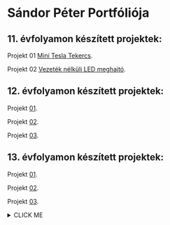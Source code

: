 # Sándor Péter Portfóliója

## 11. évfolyamon készített projektek:

Projekt 01 [Mini Tesla Tekercs](https://sandorpeteer.github.io/portfolio/11/projekt01). 

Projekt 02 [Vezeték nélküli LED meghajtó](https://sandorpeteer.github.io/portfolio/11/projekt02).
 
## 12. évfolyamon készített projektek:

Projekt [01](https://sandorpeteer.github.io/portfolio/12/).

Projekt [02](https://sandorpeteer.github.io/portfolio/12/).

Projekt [03](https://sandorpeteer.github.io/portfolio/12/).

## 13. évfolyamon készített projektek:

Projekt [01](https://sandorpeteer.github.io/portfolio/12/).

Projekt [02](https://sandorpeteer.github.io/portfolio/12/).

Projekt [03](https://sandorpeteer.github.io/portfolio/12/).


<details><summary>CLICK ME</summary>
<p>

#### We can hide anything, even code!

```ruby
   puts "Hello World"
```

</p>
</details>